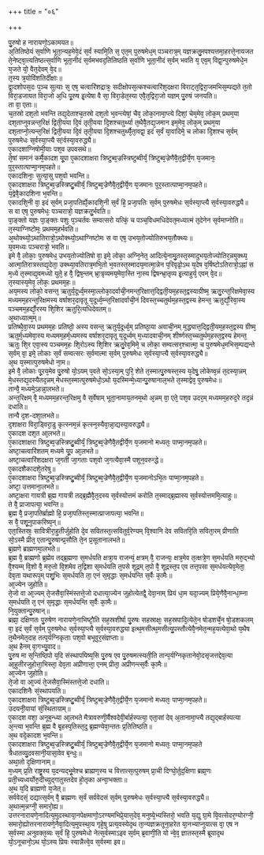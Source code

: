 +++
title = "०६"

+++

पु᳘रुषो ह नारायणो᳘ऽकामयत॥  
अ᳘तितिष्ठेयं स᳘र्वाणि भूता᳘न्यह᳘मेवे᳘दं स᳘र्वं स्यामि᳘ति स᳘ एत᳘म् पुरुषमेध᳘म् पञ्चरात्र᳘म् यज्ञक्रतु᳘मपश्यत्तमा᳘हरत्ते᳘नायजत ते᳘नेष्ट्वा᳘त्यतिष्ठत्स᳘र्वाणि भूता᳘नीदं स᳘र्वमभवद᳘तितिष्ठति स᳘र्वाणि भूता᳘नीदं स᳘र्वम् भवति य᳘ एव᳘म् विद्वा᳘न्पुरुषमेधे᳘न य᳘जते यो᳘ वैत᳘देवम् वे᳘द॥  
त᳘स्य त्र᳘योविंशतिर्दीक्षाः॥  
द्वा᳘दशोपस᳘दः प᳘ञ्च सुत्याः स᳘ एष᳘ चत्वारिंशद्रात्रः᳘ सदीक्षोपस᳘त्कश्चत्वारिंश᳘दक्षरा विराट्त᳘द्विरा᳘जमभिस᳘म्पद्यते त᳘तो विरा᳘डजायत विरा᳘जो अ᳘धि पू᳘रुष इ᳘त्येषा वै सा᳘ विरा᳘डेत᳘स्या एवै᳘त᳘द्विरा᳘जो यज्ञम् पु᳘रुषं जनयति॥  
ता वा᳘ एताः॥  
च᳘तस्रो दश᳘तो भवन्ति तद्य᳘देताश्च᳘तस्रो दश᳘तो भ᳘वन्त्येषां᳘ चैव᳘ लोका᳘नामा᳘प्त्ये दिशां᳘ चेम᳘मेव᳘ लोक᳘म् प्रथम᳘या दश᳘ताप्नुवन्नन्त᳘रिक्षं द्विती᳘यया दि᳘वं तृती᳘यया दि᳘शश्चतुर्थ्या त᳘थैवै᳘तद्य᳘जमान इम᳘मेव᳘ लोक᳘म् प्रथम᳘या दश᳘ताप्नो᳘त्यन्त᳘रिक्षं द्विती᳘यया दि᳘वं तृती᳘यया दि᳘शश्चतुर्थ्यै᳘ता᳘वद्वा᳘ इदं स᳘र्वं या᳘वादिमे᳘ च लोका दि᳘शश्च स᳘र्वम् पुरुषमेधः स᳘र्वस्या᳘प्त्यै स्!र्वस्या᳘वरुद्ध्यै॥  
ए᳘कादशाग्निषोमी᳘याः पश᳘व उपवसथे॥  
ते᳘षां समानं कर्मै᳘कादश यू᳘पा ए᳘कादशाक्षरा त्रिष्टुब्व᳘ज्रस्त्रिष्टुब्वीर्यं᳘ त्रिष्टुब्व᳘ज्रेणैवै᳘त᳘द्वीर्ये᳘ण य᳘जमानः᳘ पुर᳘स्तात्पाप्मा᳘नम᳘पहते॥  
एकादशिनाः᳘ सुत्या᳘सु पश᳘वो भवन्ति॥  
ए᳘कादशाक्षरा त्रिष्टुब्व᳘ज्रस्त्रिष्टु᳘ब्वीर्यं᳘ त्रिष्टुब्व᳘ज्रेणैवै᳘त᳘द्वीर्ये᳘ण य᳘जमानः पुर᳘स्तात्पाप्मा᳘नम᳘पहते॥  
य᳘द्वेवै᳘कादशिना भ᳘वन्ति॥  
एकादशि᳘नी वा᳘ इदं स᳘र्वम् प्रजा᳘पतिर्ह्ये᳘कादशि᳘नी स᳘र्वं हि᳘ प्रजा᳘पतिः स᳘र्वम् पुरुषमेधः स᳘र्वस्या᳘प्त्यै स᳘र्वस्या᳘वरुद्ध्यै॥  
स वा एष᳘ पुरुषमेधः᳘ पञ्चरात्रो᳘ यज्ञक्रतु᳘र्भवति॥  
पा᳘ङ्क्तो यज्ञः पा᳘ङ्क्तः पशुः प᳘ञ्चर्तवः सम्वत्सरो यत्किं᳘ च पञ्च᳘विधमधिदेवत᳘मध्यात्मं त᳘देनेन स᳘र्वमाप्नोति॥  
त᳘स्याग्निष्टोमः᳘ प्रथमम᳘हर्भवति॥  
अ᳘थोक्थ्यो᳘ऽथातिरात्रो᳘ऽथोक्थ्यो᳘ऽथाग्निष्टोमः स वा एष᳘ उभय᳘तोज्योतिरुभय᳘तौक्थ्यः॥  
य᳘वमध्यः पञ्चरात्रो᳘ भवति॥  
इमे वै᳘ लोकाः᳘ पुरुषमेध᳘ उभय᳘तोज्योतिषो वा᳘ इमे᳘ लोका᳘ अग्नि᳘नेत᳘ आदित्ये᳘नामु᳘तस्त᳘स्मादुभय᳘तोज्योतिर᳘न्नमुक्थ्य᳘ आत्मा᳘तिरात्रस्तद्य᳘देता᳘ उक्थ्या᳘वतिरात्र᳘मभि᳘तो भ᳘वतस्त᳘स्मादय᳘मात्मा᳘न्नेन प᳘रिवृढो᳘ऽथ य᳘देष व᳘र्षिष्टोऽतिरात्रो᳘ऽह्नां स म᳘ध्ये त᳘स्माद्य᳘वमध्यो युते᳘ ह वै᳘ द्विष᳘न्तम् भ्रा᳘त्रृव्यमय᳘मेवा᳘स्ति ना᳘स्य द्विषन्भ्रा᳘तृव्य इ᳘त्याहुर्य᳘ एवम् वे᳘द॥  
त᳘स्यास्य᳘मेव᳘ लोकः᳘ प्रथमम᳘हः॥  
अय᳘मस्य लोको᳘ वसन्त᳘ ऋतुर्य᳘दूर्ध्व᳘मस्मा᳘ल्लोका᳘दर्वाची᳘नमन्त᳘रिक्षात्त᳘द्द्विती᳘यम᳘हस्त᳘द्वस्याग्रीष्म᳘ ऋतु᳘रन्त᳘रिक्षमेवा᳘स्य मध्यमम᳘हरन्त᳘रिक्षमस्य वर्षाशर᳘दावृतू य᳘दूर्ध्व᳘म्न्त᳘रिक्षादर्वाची᳘नं दिवस्त᳘च्चतुर्थम᳘हस्त᳘द्वस्य हेमन्त᳘ ऋतुर्द्यौ᳘रेवा᳘स्य पञ्चमम᳘हर्द्यौ᳘रस्य शि᳘शिर ऋतुरि᳘त्यधिदेवतम्॥  
अ᳘थाध्यात्म᳘म्॥  
प्रतिष्थै᳘वा᳘स्य प्रथमम᳘हः प्रतिष्ठो᳘ अस्य वसन्त᳘ ऋतुर्य᳘दूर्ध्व᳘म् प्रतिष्ठा᳘या अवाची᳘नम् म᳘द्ध्यात्त᳘द्द्विती᳘यम᳘हस्त᳘द्वस्य ग्रीष्म᳘ ऋतुर्म᳘ध्यमेवा᳘स्य मध्यमम᳘हर्म᳘ध्यमस्य वर्षाशर᳘दावृतू य᳘दूर्ध्वम् म᳘ध्यादवाची᳘नम् शीर्ष्णस्त᳘च्चतुर्थम᳘हस्त᳘द्वस्य हेमन्त᳘ ऋतुः शि᳘र एवा᳘स्य पञ्चमम᳘हः शि᳘रोऽस्य शि᳘शिर ऋतु᳘रेव᳘मिमे᳘ च लोका᳘ सम्वत्सर᳘श्चात्मा᳘ च पुरुषमेध᳘मभिस᳘म्पद्यन्ते स᳘र्वम् वा᳘ इमे᳘ लोकाः स᳘र्वं सम्वत्सरः स᳘र्वमात्मा स᳘र्वम् पुरुषमेधः स᳘र्वस्या᳘प्त्यै स᳘र्वस्या᳘वरुद्ध्यै॥  
अ᳘थ य᳘स्मात्पुरुषमेधो ना᳘म॥  
इमे वै᳘ लोकाः पू᳘रय᳘मेव पु᳘रुषो यो᳘ऽयम् प᳘वते सो᳘ऽस्या᳘म् पुरि᳘ शेते त᳘स्मात्पु᳘रुषस्त᳘स्य य᳘देषु᳘ लोकेष्व᳘न्नं त᳘दस्या᳘न्नम् मे᳘धस्तद्य᳘दस्यैतद᳘न्नम् मेधस्त᳘स्मात्पुरुषमेधो᳘ऽथो य᳘दस्मिन्मे᳘ध्यान्पु᳘रुषानाल᳘भते त᳘स्माद्वेव᳘ पुरुषमेधः॥  
तान्वै᳘ मध्यमे᳘ऽहन्ना᳘लभते॥  
अन्त᳘रिक्षम् वै᳘ मध्यमम᳘हरन्त᳘रिक्षमु वै स᳘र्वेषाम् भूता᳘नामाय᳘तनम᳘थो अ᳘न्नम् वा᳘ एते᳘ पश᳘व उदर᳘म् मध्यमम᳘हरुद᳘रे तद᳘न्नं दधाति॥  
तान्वै द᳘श-दशा᳘लभते॥  
द᳘शाक्षरा विरा᳘ड्विरा᳘डु कृत्स्नम᳘न्नं कृत्स्न᳘स्यैवा᳘न्ना᳘द्यस्या᳘वरुद्ध्यै॥  
ए᳘कादश दश᳘त आ᳘लभते॥  
ए᳘कादशाक्षरा त्रिष्टुब्व᳘ज्रस्त्रिष्टु᳘ब्वीर्यं᳘ त्रिष्टुब्व᳘ज्रेणैवै᳘तद्वीर्ये᳘ण य᳘जमानो मध्यतः᳘ पाप्मा᳘नम᳘पहते॥  
अष्टा᳘चत्वारिंशतम् मध्यमे यू᳘प आ᳘लभते॥  
अष्टा᳘चत्वारिंशदक्षरा ज᳘गती जा᳘गताः पश᳘वो ज᳘गत्यैवा᳘स्मै पशून᳘वरुन्द्धे॥  
ए᳘कादशैकादशे᳘तरेषु॥  
ए᳘कादशाक्षरा त्रिष्टुब्व᳘ज्रस्त्रिष्टु᳘ब्वीर्यं᳘ त्रिष्टुब्व᳘ज्रेणैवै᳘त᳘द्वीर्ये᳘ण य᳘जमानोऽभि᳘तः पाप्मा᳘नम᳘पहते॥  
अष्टा᳘ उत्तमाना᳘लभते॥  
अष्टा᳘क्षरा गायत्री ब्र᳘ह्म गायत्री तद्ब्र᳘ह्मैवै᳘त᳘दस्य स᳘र्वस्योत्तमं करोति त᳘स्माद्ब्र᳘ह्मास्य स᳘र्वस्योत्तममि᳘त्याहुः॥  
ते वै᳘ प्राजापत्या᳘ भवन्ति॥  
ब्र᳘ह्म वै᳘ प्रजा᳘पतिर्ब्राह्मो हि᳘ प्रजा᳘पतिस्त᳘स्मात्प्राजापत्या᳘ भवन्ति॥  
स वै᳘ पशू᳘नुपाकरिष्य᳘न्॥  
एता᳘स्तिस्रः᳘ सावित्रीरा᳘हुतीर्जुहोति दे᳘व सवितस्त᳘त्सवितुर्व᳘रेण्यम् वि᳘श्वानि देव सवितरि᳘ति सविता᳘रम् प्रीणाति सो᳘ऽस्मै प्रीत᳘ एतान्पु᳘रुषान्प्र᳘सौति ते᳘न प्र᳘सूतानालभते॥  
ब्र᳘ह्मणे ब्राह्मणमा᳘लभते॥  
ब्र᳘ह्म वै᳘ ब्राह्मणो ब्र᳘ह्मेव तद्ब्र᳘ह्मणा स᳘मर्धयति क्षत्रा᳘य राजन्यं᳘ क्षत्रम् वै᳘ राजन्यः᳘ क्षत्र᳘मेव त᳘त्क्षत्रे᳘ण स᳘मर्धयति मरु᳘द्भ्यो वै᳘श्यम्म् वि᳘शो वै᳘ मरु᳘तो वि᳘शमेव त᳘द्विशा स᳘मर्धयति त᳘पसे शूद्रम् त᳘पो वै᳘ शूद्रस्त᳘प एव तत्त᳘पसा स᳘मर्धयत्येव᳘मेता᳘ देव᳘ता यथारूप᳘म् पशु᳘भिः स᳘मर्धयति ता᳘ एनं स᳘मृद्धाः स᳘मर्धयन्ति स᳘र्वैः का᳘मैः॥  
आ᳘ज्येन जुहोति॥  
ते᳘जो वा आ᳘ज्यम् ते᳘जसैवा᳘स्मिंस्तत्ते᳘जो दधात्या᳘ज्येन जुहोत्येतद्वै᳘ देवा᳘नाम् प्रियं धा᳘म यदा᳘ज्यम् प्रिये᳘णैवै᳘नान्धा᳘म्ना स᳘मर्धयति त᳘ एनं स᳘मृद्धाः स᳘मर्धयन्ति स᳘र्वैः का᳘मैः॥  
नि᳘युक्तान्पु᳘रुषान्॥  
ब्रह्मा᳘ दक्षिणतः पु᳘रुषेण नारायणे᳘नाभिष्टौ᳘ति सह᳘स्रशीर्षा पु᳘रुषः सहस्राक्षः᳘ सह᳘स्रपादि᳘त्येते᳘न षोडशर्चे᳘न षो᳘डशकलम् वा᳘ इदं स᳘र्वं स᳘र्वम् पुरुषमेधः स᳘र्वस्या᳘प्त्यै स᳘र्वस्या᳘वरुद्ध्या इत्थ᳘मसीत्थ᳘मसीत्यु᳘पस्तौत्येवै᳘नमेत᳘न्मह᳘यत्येवा᳘थो य᳘थैष त᳘थैनमेत᳘दाह तत्प᳘र्यग्निकृताः पश᳘वो बभूवुर᳘संज्ञप्ताः॥  
अ᳘थ हैनम् वा᳘गभ्यु᳘वाद॥  
पु᳘रुष मा स᳘न्तिष्ठिपो य᳘दि संस्थापयिष्य᳘सि पु᳘रुष एव पु᳘रुषमत्स्यती᳘ति तान्प᳘र्यग्निकृतानेवो᳘दसृजत्तद्देव᳘त्या आ᳘हुतीरजुहोत्ता᳘भिस्ता᳘ देव᳘ता अप्रीणात्ता᳘ एनम् प्रीता᳘ अप्रीणन्त्स᳘र्वैः का᳘मैः॥  
आ᳘ज्येन जुहोति॥  
ते᳘जो वा आ᳘ज्यं ते᳘जसैवा᳘स्मिंस्तत्ते᳘जो दधाति॥  
एकादशिनैः सं᳘स्थापयति॥  
ए᳘कादशाक्षरा त्रिष्टुब्व᳘ज्रस्त्रिष्टु᳘ब्वीर्यं᳘ त्रिष्टुब्व᳘ज्रेणैवै᳘त᳘द्वीर्ये᳘ण य᳘जमानो मध्यतः᳘ पाप्मा᳘नम᳘पहते॥  
उदयनी᳘यायां सं᳘स्थितायाम्॥  
ए᳘कादश वशा᳘ अनूब᳘न्ध्या आ᳘लभते मैत्रावरुणी᳘र्वैश्वदेवी᳘र्बार्हस्पत्या᳘ एता᳘सां देव् अ᳘तानामा᳘प्त्यै तद्य᳘द्बार्हस्पत्या अ᳘न्त्या भ᳘वन्ति ब्र᳘ह्म वै बृ᳘हस्प᳘तिस्त᳘दु ब्र᳘ह्मण्येवा᳘न्ततः प्र᳘तितिष्ठति॥  
अ᳘थ वदे᳘कादश भ᳘वन्ति॥  
ए᳘कादशाक्षरा त्रिष्टुब्व᳘ज्रस्त्रिष्टु᳘ब्वीर्यं᳘ त्रिष्टुब्व᳘ज्रेणैवै᳘त᳘द्वीर्ये᳘ण य᳘जमानो मध्यतः᳘ पाप्मा᳘नम᳘पहते त्रैधातव्यु᳘दवसानी᳘यासा᳘वेव ब᳘न्धुः॥  
अथा᳘तो द᳘क्षिणानाम्॥  
म᳘ध्यम् प्र᳘ति राष्ट्र᳘स्य य᳘दन्यद्भू᳘मेश्च ब्राह्मण᳘स्य च वित्तात्स᳘त्पुरुषम् प्रा᳘ची दिग्घो᳘र्तुद᳘क्षिणा ब्रह्म᳘णः प्रती᳘च्यध्वर्योरु᳘दीच्युद्गातुस्तदेव हो᳘तृका अन्वा᳘भक्ताः॥  
अ᳘थ य᳘दि ब्राह्मणो य᳘जेत्॥  
सर्ववेदसं᳘ दद्यात्स᳘र्वम् वै᳘ ब्राह्मणः स᳘र्वं सर्ववेदसं स᳘र्वम् पुरुषमेधः स᳘र्वस्या᳘प्त्यै स᳘र्वस्या᳘वरुद्ध्यै॥  
अ᳘थात्म᳘न्नग्नी᳘ समारो᳘ह्य॥  
उत्तरनारायणे᳘नादित्य᳘मुदस्थाया᳘नपेक्षमाणो᳘ऽरण्यमभिप्रे᳘यात्त᳘देव᳘ मनुष्ये᳘भ्यस्तिरो᳘ भवति य᳘द्यु ग्रा᳘मे वि᳘वत्सेदर᳘ण्योरग्नी᳘ समारो᳘ह्योत्तरनारायणे᳘नैवा᳘दित्य᳘मुपस्था᳘य गृहे᳘षु प्रत्य᳘वस्येद᳘थ ता᳘न्यज्ञक्रतूना᳘हरेत या᳘नभ्याप्नुयात्स वा᳘ एष न स᳘र्वस्मा अनुवक्त᳘व्यः स᳘र्वं हि᳘ पुरुषमेधो नेत्स᳘र्वस्माऽइव स᳘र्वम् ब्र᳘वाणी᳘ति यो न्वे᳘व᳘ ज्ञातस्त᳘स्मै ब्रूयाद᳘थ यो᳘ऽनूचानो᳘ऽथ यो᳘ऽस्य प्रियः स्यान्नैत्त्वे᳘व स᳘र्वस्मा इव॥  

